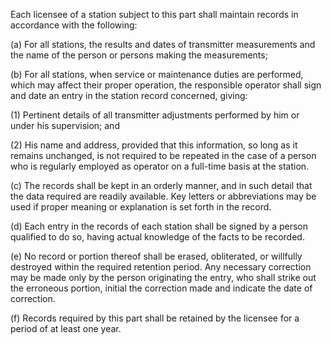 Each licensee of a station subject to this part shall maintain records in accordance with the following:

(a) For all stations, the results and dates of transmitter measurements and the name of the person or persons making the measurements;

(b) For all stations, when service or maintenance duties are performed, which may affect their proper operation, the responsible operator shall sign and date an entry in the station record concerned, giving:

(1) Pertinent details of all transmitter adjustments performed by him or under his supervision; and

(2) His name and address, provided that this information, so long as it remains unchanged, is not required to be repeated in the case of a person who is regularly employed as operator on a full-time basis at the station.

(c) The records shall be kept in an orderly manner, and in such detail that the data required are readily available. Key letters or abbreviations may be used if proper meaning or explanation is set forth in the record.

(d) Each entry in the records of each station shall be signed by a person qualified to do so, having actual knowledge of the facts to be recorded.

(e) No record or portion thereof shall be erased, obliterated, or willfully destroyed within the required retention period. Any necessary correction may be made only by the person originating the entry, who shall strike out the erroneous portion, initial the correction made and indicate the date of correction.

(f) Records required by this part shall be retained by the licensee for a period of at least one year.

